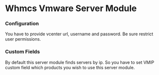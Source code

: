 # Whmcs Vmware Server Module

### Configuration

You have to provide vcenter url, username and password. Be sure restrict user permissions.

### Custom Fields
By default this server module finds servers by ip. So you have to set VMIP custom field which products you wish to use this server module.


